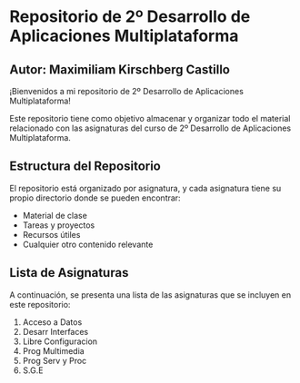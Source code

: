 # Repositorio de 2º Desarrollo de Aplicaciones Multiplataforma

## Autor: Maximiliam Kirschberg Castillo

¡Bienvenidos a mi repositorio de 2º Desarrollo de Aplicaciones Multiplataforma!

Este repositorio tiene como objetivo almacenar y organizar todo el material relacionado con las asignaturas del curso de 2º Desarrollo de Aplicaciones Multiplataforma.

## Estructura del Repositorio

El repositorio está organizado por asignatura, y cada asignatura tiene su propio directorio donde se pueden encontrar:

- Material de clase
- Tareas y proyectos
- Recursos útiles
- Cualquier otro contenido relevante

## Lista de Asignaturas

A continuación, se presenta una lista de las asignaturas que se incluyen en este repositorio:

1. Acceso a Datos
2. Desarr Interfaces
3. Libre Configuracion
4. Prog Multimedia
5. Prog Serv y Proc
6. S.G.E



